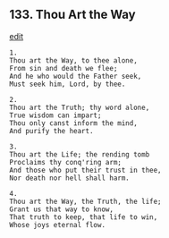 
## 133.  Thou Art the Way
[edit](https://docs.google.com/document/d/1IFfBXIyhvFHQCnQI_cRL1QnX8BlZigmB/edit?mode=html)



    1.
    Thou art the Way, to thee alone,
    From sin and death we flee;
    And he who would the Father seek,
    Must seek him, Lord, by thee.

    2.
    Thou art the Truth; thy word alone,
    True wisdom can impart;
    Thou only canst inform the mind,
    And purify the heart.

    3.
    Thou art the Life; the rending tomb
    Proclaims thy conq'ring arm;
    And those who put their trust in thee,
    Nor death nor hell shall harm.

    4.
    Thou art the Way, the Truth, the life;
    Grant us that way to know,
    That truth to keep, that life to win,
    Whose joys eternal flow.
